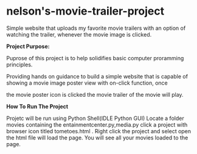 # nelson's-movie-trailer-project
Simple website that uploads my favorite movie trailers with an option of watching the trailer, whenever the movie image is clicked.

__**Project Purpose:**__

Puprose of this project is to help solidifies basic computer proramming principles. 

Providing hands on guidance to build a simple website that is capable of showing a movie image poster view with on-click function, once

the movie poster icon is clicked the movie trailer of the movie will play.

__**How To Run  The Project**__

Projetc will be run using Python Shell(IDLE Python GUI) Locate a folder movies containing the entainmentcenter.py,media.py click a project with browser icon titled tometoes.html . 
Right click the project and select open the html file will load the page.
You will see all your movies loaded to the page.

